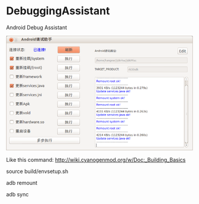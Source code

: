 DebuggingAssistant
==================

Android Debug Assistant

![image](https://raw.githubusercontent.com/kangear/DebuggingAssistant/master/images-folde/preview.png)

Like this command: http://wiki.cyanogenmod.org/w/Doc:_Building_Basics

source build/envsetup.sh

adb remount

adb sync
